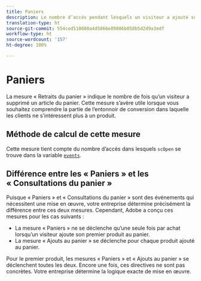 ```yaml
---
title: Paniers
description: Le nombre d’accès pendant lesquels un visiteur a ajouté son premier produit au panier.
translation-type: ht
source-git-commit: 554ced510600a4d5866e89806b058b5d2d9a3edf
workflow-type: ht
source-wordcount: '157'
ht-degree: 100%

---
```



# Paniers

La mesure « Retraits du panier » indique le nombre de fois qu’un visiteur a supprimé un article du panier. Cette mesure s’avère utile lorsque vous souhaitez comprendre la partie de l’entonnoir de conversion dans laquelle les clients ne s’intéressent plus à un produit.

## Méthode de calcul de cette mesure

Cette mesure tient compte du nombre d’accès dans lesquels `scOpen` se trouve dans la variable [`events`](/help/implement/vars/page-vars/events/events-overview.md).

## Différence entre les « Paniers » et les « Consultations du panier »

Puisque « Paniers » et « Consultations du panier » sont des événements qui nécessitent une mise en œuvre, votre entreprise détermine précisément la différence entre ces deux mesures. Cependant, Adobe a conçu ces mesures pour les cas suivants :

* La mesure « Paniers » ne se déclenche qu’une seule fois par achat lorsqu’un visiteur ajoute son premier produit au panier.
* La mesure « Ajouts au panier » se déclenche pour chaque produit ajouté au panier.

Pour le premier produit, les mesures « Paniers » et « Ajouts au panier » se déclenchent toutes les deux. Encore une fois, ces directives ne sont pas concrètes. Votre entreprise détermine la logique exacte de mise en œuvre.

